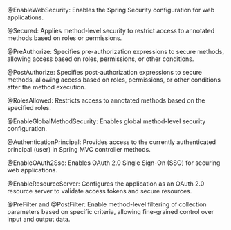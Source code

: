 @EnableWebSecurity: Enables the Spring Security configuration for web applications.

@Secured: Applies method-level security to restrict access to annotated methods based on roles or permissions.

@PreAuthorize: Specifies pre-authorization expressions to secure methods, allowing access based on roles, permissions, or other conditions.

@PostAuthorize: Specifies post-authorization expressions to secure methods, allowing access based on roles, permissions, or other conditions after the method execution.

@RolesAllowed: Restricts access to annotated methods based on the specified roles.

@EnableGlobalMethodSecurity: Enables global method-level security configuration.

@AuthenticationPrincipal: Provides access to the currently authenticated principal (user) in Spring MVC controller methods.

@EnableOAuth2Sso: Enables OAuth 2.0 Single Sign-On (SSO) for securing web applications.

@EnableResourceServer: Configures the application as an OAuth 2.0 resource server to validate access tokens and secure resources.

@PreFilter and @PostFilter: Enable method-level filtering of collection parameters based on specific criteria, allowing fine-grained control over input and output data.